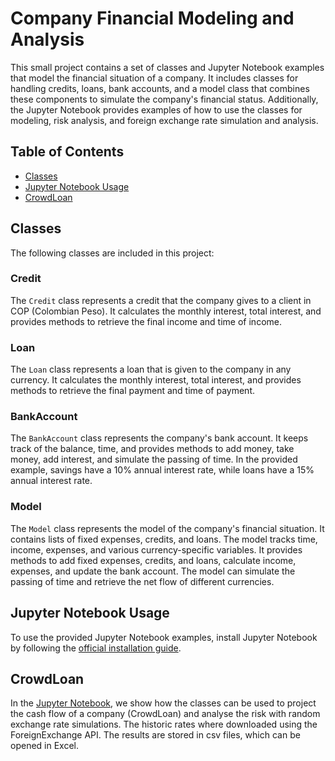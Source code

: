 # Company Financial Modeling and Analysis

This small project contains a set of classes and Jupyter Notebook examples that model the financial situation of a company. It includes classes for handling credits, loans, bank accounts, and a model class that combines these components to simulate the company's financial status. Additionally, the Jupyter Notebook provides examples of how to use the classes for modeling, risk analysis, and foreign exchange rate simulation and analysis.

## Table of Contents

- [Classes](#classes)
- [Jupyter Notebook Usage](#jupyter-notebook-usage)
- [CrowdLoan](#CrowdLoan)

## Classes

The following classes are included in this project:

### Credit

The `Credit` class represents a credit that the company gives to a client in COP (Colombian Peso). It calculates the monthly interest, total interest, and provides methods to retrieve the final income and time of income.

### Loan

The `Loan` class represents a loan that is given to the company in any currency. It calculates the monthly interest, total interest, and provides methods to retrieve the final payment and time of payment.

### BankAccount

The `BankAccount` class represents the company's bank account. It keeps track of the balance, time, and provides methods to add money, take money, add interest, and simulate the passing of time. In the provided example, savings have a 10% annual interest rate, while loans have a 15% annual interest rate.

### Model

The `Model` class represents the model of the company's financial situation. It contains lists of fixed expenses, credits, and loans. The model tracks time, income, expenses, and various currency-specific variables. It provides methods to add fixed expenses, credits, and loans, calculate income, expenses, and update the bank account. The model can simulate the passing of time and retrieve the net flow of different currencies.

## Jupyter Notebook Usage

To use the provided Jupyter Notebook examples, install Jupyter Notebook by following the [official installation guide](https://jupyter.org/install).

## CrowdLoan

In the [Jupyter Notebook](CrowdLoan.ipynb), we show how the classes can be used to project the cash flow of a company (CrowdLoan) and analyse the risk with random exchange rate simulations. The historic rates where downloaded using the ForeignExchange API. The results are stored in csv files, which can be opened in Excel. 
